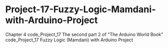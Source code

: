 # Project-17-Fuzzy-Logic-Mamdani-with-Arduino-Project
Chapter 4 code_Project_17 The second part 2 of "The Arduino World Book" code_Project_17 Fuzzy Logic (Mamdani) with Arduino Project
